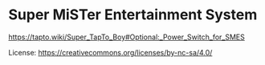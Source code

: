 # Super MiSTer Entertainment System

https://tapto.wiki/Super_TapTo_Boy#Optional:_Power_Switch_for_SMES

License: https://creativecommons.org/licenses/by-nc-sa/4.0/
